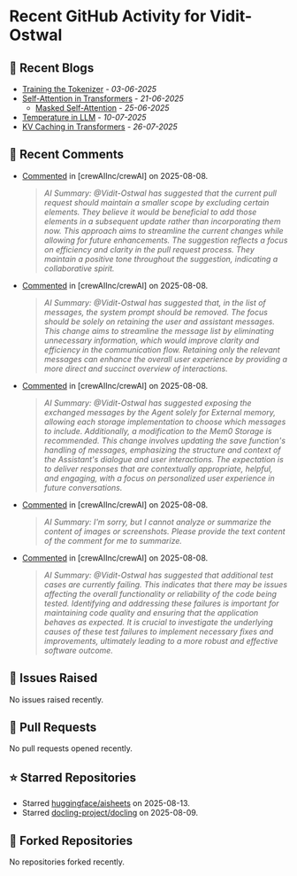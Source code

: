 # Recent GitHub Activity for Vidit-Ostwal

## 📝 Recent Blogs
- [Training the Tokenizer](https://www.notion.so/207e478805d48090b34fcc5c8e8c3c01?v=207e478805d480cfac6c000ca3c80482) - *03-06-2025*
- [Self-Attention in Transformers](https://www.notion.so/viditostwal/Self-Attention-in-Transformers-216e478805d48005b515fac90e1d76e0) - *21-06-2025*
  - [Masked Self-Attention](https://www.notion.so/viditostwal/Self-Attention-in-Transformers-216e478805d48005b515fac90e1d76e0) - *25-06-2025*
- [Temperature in LLM](https://open.substack.com/pub/viditostwal/p/how-does-temperature-changes-the?r=m52qu&utm_campaign=post&utm_medium=web&showWelcomeOnShare=false) - *10-07-2025*
- [KV Caching in Transformers](https://open.substack.com/pub/viditostwal/p/kv-key-value-cache-in-transformers?r=m52qu&utm_campaign=post&utm_medium=web&showWelcomeOnShare=false) - *26-07-2025*
## 💬 Recent Comments
- [Commented](https://github.com/crewAIInc/crewAI/pull/3290#issuecomment-3168674395) in [crewAIInc/crewAI] on 2025-08-08.
  > *AI Summary: @Vidit-Ostwal has suggested that the current pull request should maintain a smaller scope by excluding certain elements. They believe it would be beneficial to add those elements in a subsequent update rather than incorporating them now. This approach aims to streamline the current changes while allowing for future enhancements. The suggestion reflects a focus on efficiency and clarity in the pull request process. They maintain a positive tone throughout the suggestion, indicating a collaborative spirit.*
- [Commented](https://github.com/crewAIInc/crewAI/pull/3290#issuecomment-3168621637) in [crewAIInc/crewAI] on 2025-08-08.
  > *AI Summary: @Vidit-Ostwal has suggested that, in the list of messages, the system prompt should be removed. The focus should be solely on retaining the user and assistant messages. This change aims to streamline the message list by eliminating unnecessary information, which would improve clarity and efficiency in the communication flow. Retaining only the relevant messages can enhance the overall user experience by providing a more direct and succinct overview of interactions.*
- [Commented](https://github.com/crewAIInc/crewAI/pull/3290#issuecomment-3168612374) in [crewAIInc/crewAI] on 2025-08-08.
  > *AI Summary: @Vidit-Ostwal has suggested exposing the exchanged messages by the Agent solely for External memory, allowing each storage implementation to choose which messages to include. Additionally, a modification to the Mem0 Storage is recommended. This change involves updating the save function's handling of messages, emphasizing the structure and context of the Assistant's dialogue and user interactions. The expectation is to deliver responses that are contextually appropriate, helpful, and engaging, with a focus on personalized user experience in future conversations.*
- [Commented](https://github.com/crewAIInc/crewAI/pull/3294#issuecomment-3167722072) in [crewAIInc/crewAI] on 2025-08-08.
  > *AI Summary: I'm sorry, but I cannot analyze or summarize the content of images or screenshots. Please provide the text content of the comment for me to summarize.*
- [Commented](https://github.com/crewAIInc/crewAI/pull/3294#issuecomment-3167715855) in [crewAIInc/crewAI] on 2025-08-08.
  > *AI Summary: @Vidit-Ostwal has suggested that additional test cases are currently failing. This indicates that there may be issues affecting the overall functionality or reliability of the code being tested. Identifying and addressing these failures is important for maintaining code quality and ensuring that the application behaves as expected. It is crucial to investigate the underlying causes of these test failures to implement necessary fixes and improvements, ultimately leading to a more robust and effective software outcome.*

## 🐛 Issues Raised
No issues raised recently.

## 🚀 Pull Requests
No pull requests opened recently.

## ⭐ Starred Repositories
- Starred [huggingface/aisheets](https://github.com/huggingface/aisheets) on 2025-08-13.
- Starred [docling-project/docling](https://github.com/docling-project/docling) on 2025-08-09.

## 🍴 Forked Repositories
No repositories forked recently.
